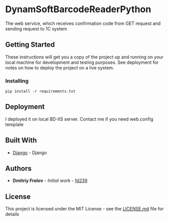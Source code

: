 # DynamSoftBarcodeReaderPython

The web service, which receives confirmation code from GET request and sending request to 1C system

## Getting Started

These instructions will get you a copy of the project up and running on your local machine for development and testing purposes. See deployment for notes on how to deploy the project on a live system.

### Installing

```
pip install -r requirements.txt
```

## Deployment

I deployed it on local BD-IIS server. Contact me if you need web.config template

## Built With

* [Django](https://docs.djangoproject.com/en/3.1/) - Django

## Authors

* **Dmitriy Frolov** - *Initial work* - [fd239](https://github.com/fd239)

## License

This project is licensed under the MIT License - see the [LICENSE.md](LICENSE.md) file for details
